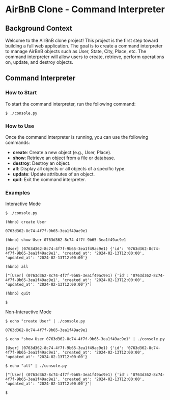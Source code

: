 # AirBnB Clone - Command Interpreter #

## Background Context ##

Welcome to the AirBnB clone project! This project is the first step toward building a full web application. The goal is to create a command interpreter to manage AirBnB objects such as User, State, City, Place, etc. The command interpreter will allow users to create, retrieve, perform operations on, update, and destroy objects.

## Command Interpreter ##

### How to Start ###

To start the command interpreter, run the following command:

```$ ./console.py```


### How to Use ###

Once the command interpreter is running, you can use the following commands:
* **create**: Create a new object (e.g., User, Place).
* **show**: Retrieve an object from a file or database.
* **destroy**: Destroy an object.
* **all**: Display all objects or all objects of a specific type.
* **update**: Update attributes of an object.
* **quit**: Exit the command interpreter.


### Examples ###

Interactive Mode

```
$ ./console.py

(hbnb) create User

0763d362-8c74-4f7f-9b65-3ea1f49ac9e1

(hbnb) show User 0763d362-8c74-4f7f-9b65-3ea1f49ac9e1

[User] (0763d362-8c74-4f7f-9b65-3ea1f49ac9e1) {'id': '0763d362-8c74-4f7f-9b65-3ea1f49ac9e1', 'created_at': '2024-02-13T12:00:00', 'updated_at': '2024-02-13T12:00:00'}

(hbnb) all

["[User] (0763d362-8c74-4f7f-9b65-3ea1f49ac9e1) {'id': '0763d362-8c74-4f7f-9b65-3ea1f49ac9e1', 'created_at': '2024-02-13T12:00:00', 'updated_at': '2024-02-13T12:00:00'}"]

(hbnb) quit

$
```

Non-Interactive Mode

```
$ echo "create User" | ./console.py

0763d362-8c74-4f7f-9b65-3ea1f49ac9e1

$ echo "show User 0763d362-8c74-4f7f-9b65-3ea1f49ac9e1" | ./console.py

[User] (0763d362-8c74-4f7f-9b65-3ea1f49ac9e1) {'id': '0763d362-8c74-4f7f-9b65-3ea1f49ac9e1', 'created_at': '2024-02-13T12:00:00', 'updated_at': '2024-02-13T12:00:00'}

$ echo "all" | ./console.py

["[User] (0763d362-8c74-4f7f-9b65-3ea1f49ac9e1) {'id': '0763d362-8c74-4f7f-9b65-3ea1f49ac9e1', 'created_at': '2024-02-13T12:00:00', 'updated_at': '2024-02-13T12:00:00'}"]

$
```